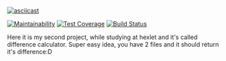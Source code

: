[![asciicast](https://asciinema.org/a/4nwPZgxeBynyEDgWdZalW04sp.svg)](https://asciinema.org/a/4nwPZgxeBynyEDgWdZalW04sp)

[![Maintainability](https://api.codeclimate.com/v1/badges/ab2ec28011aada3650e0/maintainability)](https://codeclimate.com/github/Ganeshahere/python-project-lvl2/maintainability)
[![Test Coverage](https://api.codeclimate.com/v1/badges/ab2ec28011aada3650e0/test_coverage)](https://codeclimate.com/github/Ganeshahere/python-project-lvl2/test_coverage)
[![Build Status](https://travis-ci.org/Ganeshahere/python-project-lvl2.svg?branch=master)](https://travis-ci.org/Ganeshahere/python-project-lvl2)

Here it is my second project, while studying at hexlet and it's called difference calculator.
Super easy idea, you have 2 files and it should return it's difference:D

